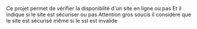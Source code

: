 Ce projet permet de vérifier la disponiblité d'un site en ligne ou pas
Et il indique si le site est sécuriser ou pas
Attention gros soucis il considère que le site est sécurisé même si le ssl est invalide
